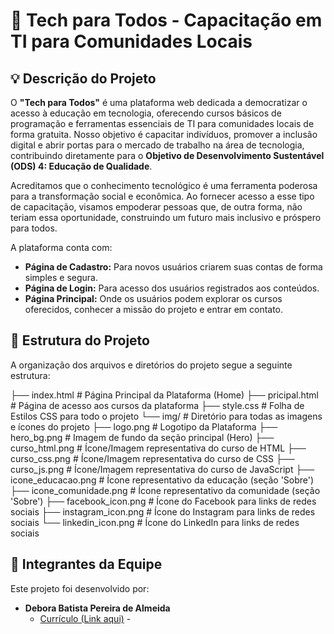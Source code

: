 # 🚀 Tech para Todos - Capacitação em TI para Comunidades Locais

## 💡 Descrição do Projeto

O **"Tech para Todos"** é uma plataforma web dedicada a democratizar o acesso à educação em tecnologia, oferecendo cursos básicos de programação e ferramentas essenciais de TI para comunidades locais de forma gratuita. Nosso objetivo é capacitar indivíduos, promover a inclusão digital e abrir portas para o mercado de trabalho na área de tecnologia, contribuindo diretamente para o **Objetivo de Desenvolvimento Sustentável (ODS) 4: Educação de Qualidade**.

Acreditamos que o conhecimento tecnológico é uma ferramenta poderosa para a transformação social e econômica. Ao fornecer acesso a esse tipo de capacitação, visamos empoderar pessoas que, de outra forma, não teriam essa oportunidade, construindo um futuro mais inclusivo e próspero para todos.

A plataforma conta com:
* **Página de Cadastro:** Para novos usuários criarem suas contas de forma simples e segura.
* **Página de Login:** Para acesso dos usuários registrados aos conteúdos.
* **Página Principal:** Onde os usuários podem explorar os cursos oferecidos, conhecer a missão do projeto e entrar em contato.

## 📁 Estrutura do Projeto

A organização dos arquivos e diretórios do projeto segue a seguinte estrutura:

├── index.html            # Página Principal da Plataforma (Home)
├── pricipal.html         # Página de acesso aos cursos da plataforma
├── style.css             # Folha de Estilos CSS para todo o projeto
└── img/                  # Diretório para todas as imagens e ícones do projeto
├── logo.png          # Logotipo da Plataforma
├── hero_bg.png       # Imagem de fundo da seção principal (Hero)
├── curso_html.png    # Ícone/Imagem representativa do curso de HTML
├── curso_css.png     # Ícone/Imagem representativa do curso de CSS
├── curso_js.png      # Ícone/Imagem representativa do curso de JavaScript
├── icone_educacao.png # Ícone representativo da educação (seção 'Sobre')
├── icone_comunidade.png # Ícone representativo da comunidade (seção 'Sobre')
├── facebook_icon.png # Ícone do Facebook para links de redes sociais
├── instagram_icon.png # Ícone do Instagram para links de redes sociais
└── linkedin_icon.png # Ícone do LinkedIn para links de redes sociais

## 👥 Integrantes da Equipe

Este projeto foi desenvolvido por:

* **Debora Batista Pereira de Almeida**
    * [Currículo (Link aqui)](https://deborabat.github.io/curriculo_debora.html) - 
